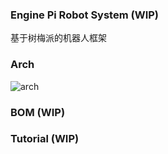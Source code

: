 ### Engine Pi Robot System (WIP)

基于树梅派的机器人框架

### Arch
![arch](docs/arch.png)

### BOM (WIP)


### Tutorial (WIP)

###

